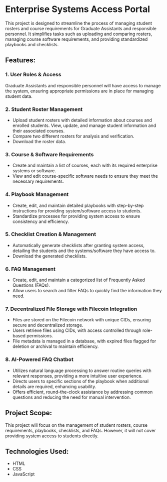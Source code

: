# Enterprise Systems Access Portal

This project is designed to streamline the process of managing student rosters and course requirements for Graduate Assistants and responsible personnel. It simplifies tasks such as uploading and comparing rosters, managing course software requirements, and providing standardized playbooks and checklists.

## Features:

### 1. User Roles & Access

Graduate Assistants and responsible personnel will have access to manage the system, ensuring appropriate permissions are in place for managing student data.

### 2. Student Roster Management

- Upload student rosters with detailed information about courses and enrolled students. 
View, update, and manage student information and their associated courses.
- Compare two different rosters for analysis and verification.
- Download the roster data.

### 3. Course & Software Requirements

- Create and maintain a list of courses, each with its required enterprise systems or software. 
- View and edit course-specific software needs to ensure they meet the necessary requirements.

### 4. Playbook Management

- Create, edit, and maintain detailed playbooks with step-by-step instructions for providing system/software access to students.
- Standardize processes for providing system access to ensure consistency and efficiency.

### 5. Checklist Creation & Management

- Automatically generate checklists after granting system access, detailing the students and the systems/software they have access to.
- Download the generated checklists.

### 6. FAQ Management

- Create, edit, and maintain a categorized list of Frequently Asked Questions (FAQs).
- Allow users to search and filter FAQs to quickly find the information they need.

### 7. Decentralized File Storage with Filecoin Integration

- Files are stored on the Filecoin network with unique CIDs, ensuring secure and decentralized storage.
- Users retrieve files using CIDs, with access controlled through role-based permissions.
- File metadata is managed in a database, with expired files flagged for deletion or archival to maintain efficiency.

### 8. AI-Powered FAQ Chatbot

- Utilizes natural language processing to answer routine queries with relevant responses, providing a more intuitive user experience.
- Directs users to specific sections of the playbook when additional details are required, enhancing usability.
- Offers efficient, round-the-clock assistance by addressing common questions and reducing the need for manual intervention.

## Project Scope:

This project will focus on the management of student rosters, course requirements, playbooks, checklists, and FAQs. However, it will not cover providing system access to students directly.

## Technologies Used:

 - HTML
 - CSS
 - JavaScript